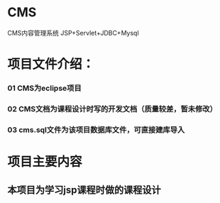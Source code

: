 # CMS
CMS内容管理系统  JSP+Servlet+JDBC+Mysql
# 项目文件介绍：

<h3>01 CMS为eclipse项目</h3>
<h3>02 CMS文档为课程设计时写的开发文档（质量较差，暂未修改）</h3>
<h3>03 cms.sql文件为该项目数据库文件，可直接建库导入</h3>

# 项目主要内容

<h2>本项目为学习jsp课程时做的课程设计</h2>
